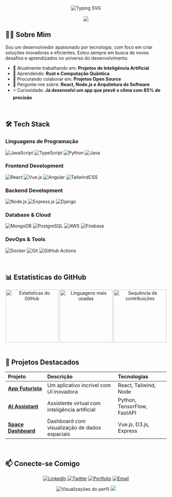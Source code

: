 <div align="center">
  
  <img src="[https://readme-typing-svg.demolab.com?font=Fira+Code&pause=1000&color=27F7D6&center=true&vCenter=true&width=435&lines=Desenvolvedor+Full+Stack;Bem-vindo+ao+meu+perfil!;Tecnologia+é+meu+universo](https://pin.it/5omwRrl2S)" alt="Typing SVG" />

  <br />
  <br />

  <img src="https://capsule-render.vercel.app/api?type=waving&color=gradient&height=200&section=header&text=Olá,%20Mundo!&fontSize=60&fontAlignY=35&animation=fadeIn&desc=Bem-vindo(a)%20ao%20meu%20perfil&descSize=20&descAlignY=51" />

</div>

## 👨‍💻 Sobre Mim

Sou um desenvolvedor apaixonado por tecnologia, com foco em criar soluções inovadoras e eficientes. Estou sempre em busca de novos desafios e aprendizados no universo do desenvolvimento.

- 🔭 Atualmente trabalhando em: **Projetos de Inteligência Artificial**
- 🌱 Aprendendo: **Rust e Computação Quântica**
- 👯 Procurando colaborar em: **Projetos Open Source**
- 💬 Pergunte-me sobre: **React, Node.js e Arquitetura de Software**
- ⚡ Curiosidade: **Já desenvolvi um app que prevê o clima com 85% de precisão**

<br />

## 🛠️ Tech Stack

### Linguagens de Programação
![JavaScript](https://img.shields.io/badge/JavaScript-F7DF1E?style=for-the-badge&logo=javascript&logoColor=black)
![TypeScript](https://img.shields.io/badge/TypeScript-007ACC?style=for-the-badge&logo=typescript&logoColor=white)
![Python](https://img.shields.io/badge/Python-3776AB?style=for-the-badge&logo=python&logoColor=white)
![Java](https://img.shields.io/badge/Java-ED8B00?style=for-the-badge&logo=openjdk&logoColor=white)

### Frontend Development
![React](https://img.shields.io/badge/React-20232A?style=for-the-badge&logo=react&logoColor=61DAFB)
![Vue.js](https://img.shields.io/badge/Vue.js-35495E?style=for-the-badge&logo=vuedotjs&logoColor=4FC08D)
![Angular](https://img.shields.io/badge/Angular-DD0031?style=for-the-badge&logo=angular&logoColor=white)
![TailwindCSS](https://img.shields.io/badge/Tailwind_CSS-38B2AC?style=for-the-badge&logo=tailwind-css&logoColor=white)

### Backend Development
![Node.js](https://img.shields.io/badge/Node.js-339933?style=for-the-badge&logo=nodedotjs&logoColor=white)
![Express.js](https://img.shields.io/badge/Express.js-000000?style=for-the-badge&logo=express&logoColor=white)
![Django](https://img.shields.io/badge/Django-092E20?style=for-the-badge&logo=django&logoColor=white)

### Database & Cloud
![MongoDB](https://img.shields.io/badge/MongoDB-4EA94B?style=for-the-badge&logo=mongodb&logoColor=white)
![PostgreSQL](https://img.shields.io/badge/PostgreSQL-316192?style=for-the-badge&logo=postgresql&logoColor=white)
![AWS](https://img.shields.io/badge/AWS-%23FF9900.svg?style=for-the-badge&logo=amazon-aws&logoColor=white)
![Firebase](https://img.shields.io/badge/Firebase-039BE5?style=for-the-badge&logo=Firebase&logoColor=white)

### DevOps & Tools
![Docker](https://img.shields.io/badge/Docker-2CA5E0?style=for-the-badge&logo=docker&logoColor=white)
![Git](https://img.shields.io/badge/Git-F05032?style=for-the-badge&logo=git&logoColor=white)
![GitHub Actions](https://img.shields.io/badge/GitHub_Actions-2088FF?style=for-the-badge&logo=github-actions&logoColor=white)

<br />

## 📊 Estatísticas do GitHub

<div align="center">
  
  <img src="https://github-readme-stats.vercel.app/api?username=SEUUSERNAME&show_icons=true&theme=radical&hide_border=true" alt="Estatísticas do GitHub" height="165" />
  <img src="https://github-readme-stats.vercel.app/api/top-langs/?username=SEUUSERNAME&theme=radical&hide_border=true&layout=compact" alt="Linguagens mais usadas" height="165" />
  <img src="https://github-readme-streak-stats.herokuapp.com/?user=SEUUSERNAME&theme=radical&hide_border=true" alt="Sequência de contribuições" height="165" />

</div>

<br />

## 🌟 Projetos Destacados

| Projeto | Descrição | Tecnologias |
| :--- | :--- | :--- |
| [**App Futurista**](https://github.com/SEUUSERNAME/app-futurista) | Um aplicativo incrível com UI inovadora | React, Tailwind, Node |
| [**AI Assistant**](https://github.com/SEUUSERNAME/ai-assistant) | Assistente virtual com inteligência artificial | Python, TensorFlow, FastAPI |
| [**Space Dashboard**](https://github.com/SEUUSERNAME/space-dashboard) | Dashboard com visualização de dados espaciais | Vue.js, D3.js, Express |

<br />

## 📫 Conecte-se Comigo

<div align="center">
  
  [![LinkedIn](https://img.shields.io/badge/LinkedIn-0077B5?style=for-the-badge&logo=linkedin&logoColor=white)](https://linkedin.com/in/seuusername)
  [![Twitter](https://img.shields.io/badge/Twitter-1DA1F2?style=for-the-badge&logo=twitter&logoColor=white)](https://twitter.com/seuusername)
  [![Portfolio](https://img.shields.io/badge/Portfolio-%23000000.svg?style=for-the-badge&logo=firefox&logoColor=#FF7139)](https://seusite.com)
  [![Email](https://img.shields.io/badge/Email-D14836?style=for-the-badge&logo=gmail&logoColor=white)](mailto:seuemail@example.com)

</div>

<div align="center">
  
  <img src="https://komarev.com/ghpvc/?username=SEUUSERNAME&style=for-the-badge&color=27F7D6" alt="Visualizações do perfil" />
  
  <img src="https://capsule-render.vercel.app/api?type=waving&color=gradient&height=100&section=footer&animation=fadeIn" />
  
</div>
